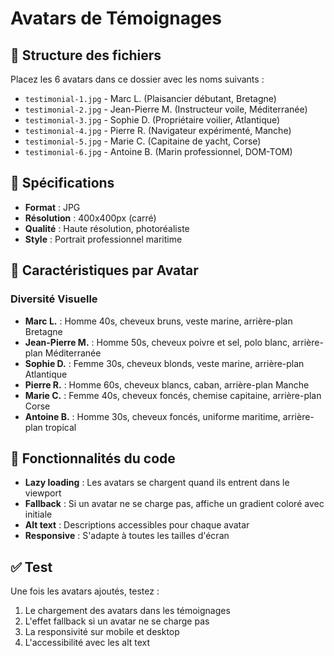 # Avatars de Témoignages

## 📁 Structure des fichiers

Placez les 6 avatars dans ce dossier avec les noms suivants :

- `testimonial-1.jpg` - Marc L. (Plaisancier débutant, Bretagne)
- `testimonial-2.jpg` - Jean-Pierre M. (Instructeur voile, Méditerranée)
- `testimonial-3.jpg` - Sophie D. (Propriétaire voilier, Atlantique)
- `testimonial-4.jpg` - Pierre R. (Navigateur expérimenté, Manche)
- `testimonial-5.jpg` - Marie C. (Capitaine de yacht, Corse)
- `testimonial-6.jpg` - Antoine B. (Marin professionnel, DOM-TOM)

## 📐 Spécifications

- **Format** : JPG
- **Résolution** : 400x400px (carré)
- **Qualité** : Haute résolution, photoréaliste
- **Style** : Portrait professionnel maritime

## 🎨 Caractéristiques par Avatar

### **Diversité Visuelle**
- **Marc L.** : Homme 40s, cheveux bruns, veste marine, arrière-plan Bretagne
- **Jean-Pierre M.** : Homme 50s, cheveux poivre et sel, polo blanc, arrière-plan Méditerranée
- **Sophie D.** : Femme 30s, cheveux blonds, veste marine, arrière-plan Atlantique
- **Pierre R.** : Homme 60s, cheveux blancs, caban, arrière-plan Manche
- **Marie C.** : Femme 40s, cheveux foncés, chemise capitaine, arrière-plan Corse
- **Antoine B.** : Homme 30s, cheveux foncés, uniforme maritime, arrière-plan tropical

## 🔧 Fonctionnalités du code

- **Lazy loading** : Les avatars se chargent quand ils entrent dans le viewport
- **Fallback** : Si un avatar ne se charge pas, affiche un gradient coloré avec initiale
- **Alt text** : Descriptions accessibles pour chaque avatar
- **Responsive** : S'adapte à toutes les tailles d'écran

## ✅ Test

Une fois les avatars ajoutés, testez :
1. Le chargement des avatars dans les témoignages
2. L'effet fallback si un avatar ne se charge pas
3. La responsivité sur mobile et desktop
4. L'accessibilité avec les alt text

